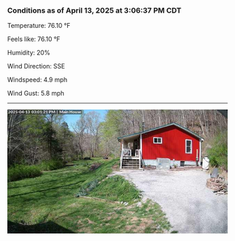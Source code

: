 ### Conditions as of April 13, 2025 at 3:06:37 PM CDT 

Temperature: 76.10 &deg;F

Feels like: 76.10 &deg;F

Humidity: 20%

Wind Direction: SSE

Windspeed: 4.9 mph

Wind Gust: 5.8 mph

---

<img src="./images/latest.jpeg"/>

